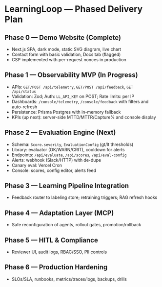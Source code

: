 # LearningLoop — Phased Delivery Plan

## Phase 0 — Demo Website (Complete)
- Next.js SPA, dark mode, static SVG diagram, live chart
- Contact form with basic validation, Docs tab (flagged)
- CSP implemented with per-request nonces in production

## Phase 1 — Observability MVP (In Progress)
- APIs: `GET/POST /api/telemetry`, `GET/POST /api/feedback`, `GET /api/status`
- Validation: Zod; Auth: `LL_API_KEY` on POST; Rate limits: per IP
- Dashboards: `/console/telemetry`, `/console/feedback` with filters and auto-refresh
- Persistence: Prisma Postgres with in-memory fallback
- KPIs (up next): server-side MTTD/MTTR/Capture% and console display

## Phase 2 — Evaluation Engine (Next)
- Schema: `Score.severity`, `EvaluationConfig` (gt/lt thresholds)
- Library: evaluator (OK/WARN/CRIT), cooldown for alerts
- Endpoints: `/api/evaluate`, `/api/scores`, `/api/eval-config`
- Alerts: webhook (Slack/HTTP) with de-dupe
- Canary eval: Vercel Cron
- Console: scores, config editor, alerts feed

## Phase 3 — Learning Pipeline Integration
- Feedback router to labeling store; retraining triggers; RAG refresh hooks

## Phase 4 — Adaptation Layer (MCP)
- Safe reconfiguration of agents, rollout gates, promotion/rollback

## Phase 5 — HITL & Compliance
- Reviewer UI, audit logs, RBAC/SSO, PII controls

## Phase 6 — Production Hardening
- SLOs/SLA, runbooks, metrics/traces/logs, backups, drills

